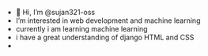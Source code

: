 - 👋 Hi, I’m @sujan321-oss
-  I’m interested in web development and machine learning 
- currently i am learning machine learning 
- i have a great understanding of django HTML and CSS
- 




<!---
sujan321-oss/sujan321-oss is a ✨ special ✨ repository because its `README.md` (this file) appears on your GitHub profile.
You can click the Preview link to take a look at your changes.
--->
